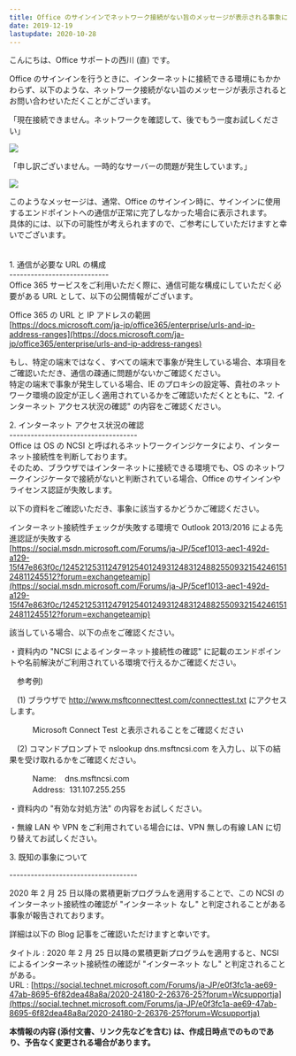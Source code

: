 ```yaml
---
title: Office のサインインでネットワーク接続がない旨のメッセージが表示される事象について
date: 2019-12-19
lastupdate: 2020-10-28
---
```


こんにちは、Office サポートの西川 (直) です。  
  
Office のサインインを行うときに、インターネットに接続できる環境にもかかわらず、以下のような、ネットワーク接続がない旨のメッセージが表示されるとお問い合わせいただくことがございます。  
  
「現在接続できません。ネットワークを確認して、後でもう一度お試しください」

![](image1.png)

「申し訳ございません。一時的なサーバーの問題が発生しています。」  

![](image2.png)

このようなメッセージは、通常、Office のサインイン時に、サインインに使用するエンドポイントへの通信が正常に完了しなかった場合に表示されます。   
具体的には、以下の可能性が考えられますので、ご参考にしていただけますと幸いでございます。

　  
1\. 通信が必要な URL の構成  
\----------------------------  
Office 365 サービスをご利用いただく際に、通信可能な構成にしていただく必要がある URL として、以下の公開情報がございます。  
  
Office 365 の URL と IP アドレスの範囲  
[https://docs.microsoft.com/ja-jp/office365/enterprise/urls-and-ip-address-ranges](https://docs.microsoft.com/ja-jp/office365/enterprise/urls-and-ip-address-ranges)  
  
もし、特定の端末ではなく、すべての端末で事象が発生している場合、本項目をご確認いただき、通信の疎通に問題がないかご確認ください。  
特定の端末で事象が発生している場合、IE のプロキシの設定等、貴社のネットワーク環境の設定が正しく適用されているかをご確認いただくとともに、"2. インターネット アクセス状況の確認" の内容をご確認ください。  

2\. インターネット アクセス状況の確認  
\------------------------------------  
Office は OS の NCSI と呼ばれるネットワークインジケータにより、インターネット接続性を判断しております。  
そのため、ブラウザではインターネットに接続できる環境でも、OS のネットワークインジケータで接続がないと判断されている場合、Office のサインインやライセンス認証が失敗します。  
  
以下の資料をご確認いただき、事象に該当するかどうかご確認ください。  
  
インターネット接続性チェックが失敗する環境で Outlook 2013/2016 による先進認証が失敗する  
[https://social.msdn.microsoft.com/Forums/ja-JP/5cef1013-aec1-492d-a129-15f47e863f0c/12452125311247912540124931248312488255093215424615124811245512?forum=exchangeteamjp](https://social.msdn.microsoft.com/Forums/ja-JP/5cef1013-aec1-492d-a129-15f47e863f0c/12452125311247912540124931248312488255093215424615124811245512?forum=exchangeteamjp)  
  
該当している場合、以下の点をご確認ください。

・資料内の "NCSI によるインターネット接続性の確認" に記載のエンドポイントや名前解決がご利用されている環境で行えるかご確認ください。

　参考例)

　(1) ブラウザで http://www.msftconnecttest.com/connecttest.txt にアクセスします。

　　　Microsoft Connect Test と表示されることをご確認ください

　(2) コマンドプロンプトで nslookup dns.msftncsi.com を入力し、以下の結果を受け取れるかをご確認ください。  
  
　　　Name:    dns.msftncsi.com  
　　　Address:  131.107.255.255

・資料内の "有効な対処方法" の内容をお試しください。

・無線 LAN や VPN をご利用されている場合には、VPN 無しの有線 LAN に切り替えてお試しください。

3\. 既知の事象について  

\------------------------------------

2020 年 2 月 25 日以降の累積更新プログラムを適用することで、この NCSI のインターネット接続性の確認が "インターネット なし" と判定されることがある事象が報告されております。  

詳細は以下の Blog 記事をご確認いただけますと幸いです。  

タイトル : 2020 年 2 月 25 日以降の累積更新プログラムを適用すると、NCSI によるインターネット接続性の確認が "インターネット なし" と判定されることがある。  
URL : [https://social.technet.microsoft.com/Forums/ja-JP/e0f3fc1a-ae69-47ab-8695-6f82dea48a8a/2020-24180-2-26376-25?forum=Wcsupportja](https://social.technet.microsoft.com/Forums/ja-JP/e0f3fc1a-ae69-47ab-8695-6f82dea48a8a/2020-24180-2-26376-25?forum=Wcsupportja)

**本情報の内容 (添付文書、リンク先などを含む) は、作成日時点でのものであり、予告なく変更される場合があります。**